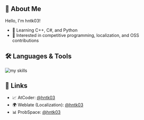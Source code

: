 ## 👋 About Me

Hello, I'm hntk03!

- 🧠 Learning C++, C#, and Python
- 🌱 Interested in competitive programming, localization, and OSS contributions

## 🛠 Languages & Tools

<img alt="my skills" src="https://skillicons.dev/icons?theme=dark&perline=7&i=cpp,cs,python" />

## 🔗 Links

- 📈 AtCoder: [@hntk03](https://atcoder.jp/users/hntk03)
- 🌍 Weblate (Localization): [@hntk03](https://hosted.weblate.org/user/hntk03)
- 📊 ProbSpace: [@hntk03](https://comp.probspace.com/users/hntk03/0)

